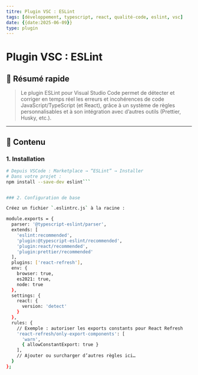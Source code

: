```yaml
---
titre: Plugin VSC : ESLint
tags: [développement, typescript, react, qualité-code, eslint, vsc]
date: {{date:2025-06-09}}
type: plugin
---
```


# Plugin VSC : ESLint

## 🧠 Résumé rapide

> Le plugin ESLint pour Visual Studio Code permet de détecter et corriger en temps réel les erreurs et incohérences de code JavaScript/TypeScript (et React), grâce à un système de règles personnalisables et à son intégration avec d’autres outils (Prettier, Husky, etc.).

---

## 📌 Contenu

### 1. Installation

```bash
# Depuis VSCode : Marketplace → “ESLint” → Installer
# Dans votre projet :
npm install --save-dev eslint```


### 2. Configuration de base

Créez un fichier `.eslintrc.js` à la racine :

module.exports = {
  parser: '@typescript-eslint/parser',
  extends: [
    'eslint:recommended',
    'plugin:@typescript-eslint/recommended',
    'plugin:react/recommended',
    'plugin:prettier/recommended'
  ],
  plugins: ['react-refresh'],
  env: {
    browser: true,
    es2021: true,
    node: true
  },
  settings: {
    react: {
      version: 'detect'
    }
  },
  rules: {
    // Exemple : autoriser les exports constants pour React Refresh
    'react-refresh/only-export-components': [
      'warn',
      { allowConstantExport: true }
    ],
    // Ajouter ou surcharger d’autres règles ici…
  }
};
```